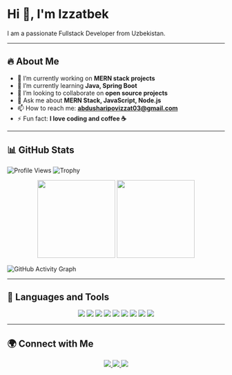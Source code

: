 # Hi 👋, I'm Izzatbek
I am a passionate Fullstack Developer from Uzbekistan.

---

## 🔥 About Me

- 🔭 I’m currently working on **MERN stack projects**
- 🌱 I’m currently learning **Java, Spring Boot**
- 👯 I’m looking to collaborate on **open source projects**
- 💬 Ask me about **MERN Stack, JavaScript, Node.js**
- 📫 How to reach me: **abdusharipovizzat03@gmail.com**
- ⚡ Fun fact: **I love coding and coffee ☕**

---

## 📊 GitHub Stats

![Profile Views](https://komarev.com/ghpvc/?username=IncridableAcuman&color=blue)
![Trophy](https://github-profile-trophy.vercel.app/?username=IncridableAcuman&theme=onedark)

<div align="center">
  <img height="180em" src="https://github-readme-stats.vercel.app/api?username=IncridableAcuman&show_icons=true&theme=radical" />
  <img height="180em" src="https://github-readme-stats.vercel.app/api/top-langs/?username=IncridableAcuman&layout=compact&theme=radical" />
</div>

![GitHub Activity Graph](https://github-readme-activity-graph.vercel.app/graph?username=IncridableAcuman&theme=react-dark)

---

## 🚀 Languages and Tools

<div align="center">
  <img src="https://img.shields.io/badge/HTML5-E34F26?style=for-the-badge&logo=html5&logoColor=white" />
  <img src="https://img.shields.io/badge/CSS3-1572B6?style=for-the-badge&logo=css3&logoColor=white" />
  <img src="https://img.shields.io/badge/JavaScript-F7DF1E?style=for-the-badge&logo=javascript&logoColor=black" />
  <img src="https://img.shields.io/badge/React-20232A?style=for-the-badge&logo=react&logoColor=61DAFB" />
  <img src="https://img.shields.io/badge/Node.js-43853D?style=for-the-badge&logo=node.js&logoColor=white" />
  <img src="https://img.shields.io/badge/Express.js-404D59?style=for-the-badge" />
  <img src="https://img.shields.io/badge/MongoDB-4EA94B?style=for-the-badge&logo=mongodb&logoColor=white" />
  <img src="https://img.shields.io/badge/Postman-FF6C37?style=for-the-badge&logo=postman&logoColor=white" />
  <img src="https://img.shields.io/badge/C++-00599C?style=for-the-badge&logo=c%2B%2B&logoColor=white" />
</div>

---

## 🌍 Connect with Me

<div align="center">
  <a href="https://t.me/Izzat_9011">
    <img src="https://img.shields.io/badge/Telegram-2CA5E0?style=for-the-badge&logo=telegram&logoColor=white" />
  </a>
  <a href="https://www.linkedin.com/in/izzatbek-abdusharipov-300a20275/">
    <img src="https://img.shields.io/badge/LinkedIn-0077B5?style=for-the-badge&logo=linkedin&logoColor=white" />
  </a>
  <a href="mailto:abdusharipovizzat03@gmail.com">
    <img src="https://img.shields.io/badge/Gmail-D14836?style=for-the-badge&logo=gmail&logoColor=white" />
  </a>
</div>

